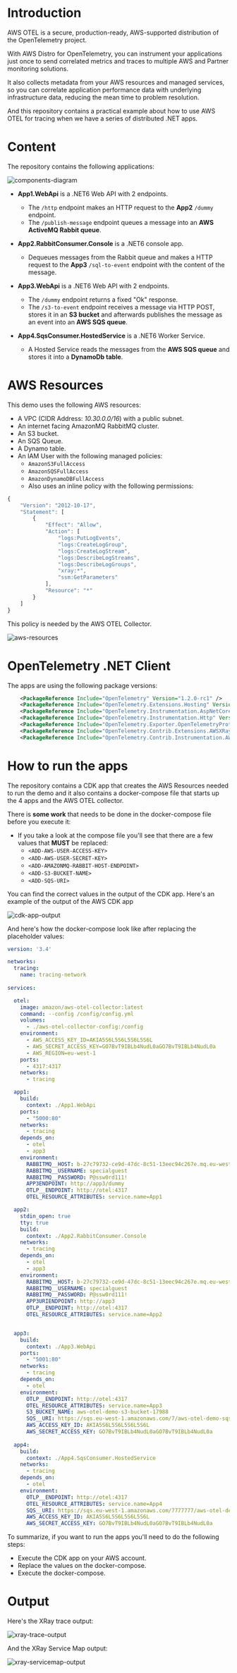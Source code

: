 # Introduction
AWS OTEL is a secure, production-ready, AWS-supported distribution of the OpenTelemetry project.

With AWS Distro for OpenTelemetry, you can instrument your applications just once to send correlated metrics and traces to multiple AWS and Partner monitoring solutions.    

It also collects metadata from your AWS resources and managed services, so you can correlate application performance data with underlying infrastructure data, reducing the mean time to problem resolution.

And this repository contains a practical example about how to use AWS OTEL for tracing when we have a series of distributed .NET apps.

# Content

The repository contains the following applications:

![components-diagram](https://raw.githubusercontent.com/karlospn/aws-otel-tracing-demo/main/docs/components-diagram.png)

- **App1.WebApi** is a .NET6 Web API with 2 endpoints.
    - The ``/http`` endpoint  makes an HTTP request to the **App2** ``/dummy`` endpoint.
    - The ``/publish-message``  endpoint queues a message into an **AWS ActiveMQ Rabbit queue**.

- **App2.RabbitConsumer.Console** is a .NET6 console app. 
  - Dequeues messages from the Rabbit queue and makes a HTTP request to the **App3** ``/sql-to-event`` endpoint with the content of the message.

- **App3.WebApi** is a .NET6 Web API with 2 endpoints.
    - The ``/dummy`` endpoint returns a fixed "Ok" response.
    - The ``/s3-to-event`` endpoint receives a message via HTTP POST, stores it in an **S3 bucket** and afterwards publishes the message as an event into an **AWS SQS queue**.

- **App4.SqsConsumer.HostedService** is a .NET6 Worker Service.
  - A Hosted Service reads the messages from the **AWS SQS queue** and stores it into a **DynamoDb table**.

# AWS Resources

This demo uses the following AWS resources:

- A VPC (CIDR Address: _10.30.0.0/16_) with a public subnet.
- An internet facing AmazonMQ RabbitMQ cluster.
- An S3 bucket.
- An SQS Queue.
- A Dynamo table.
- An IAM User with the following managed policies:
    - ``AmazonS3FullAccess``
    - ``AmazonSQSFullAccess``
    - ``AmazonDynamoDBFullAccess``
    - Also uses an inline policy with the following permissions:

```javascript
{
    "Version": "2012-10-17",
    "Statement": [
        {
            "Effect": "Allow",
            "Action": [
                "logs:PutLogEvents",
                "logs:CreateLogGroup",
                "logs:CreateLogStream",
                "logs:DescribeLogStreams",
                "logs:DescribeLogGroups",
                "xray:*",
                "ssm:GetParameters"
            ],
            "Resource": "*"
        }
    ]
}
```
This policy is needed by the AWS OTEL Collector.

![aws-resources](https://github.com/karlospn/aws-otel-tracing-demo/blob/main/docs/aws-otel-cdk-stack-resources.png)


# OpenTelemetry .NET Client

The apps are using the following package versions:

```xml
    <PackageReference Include="OpenTelemetry" Version="1.2.0-rc1" />
    <PackageReference Include="OpenTelemetry.Extensions.Hosting" Version="1.0.0-rc8" />
    <PackageReference Include="OpenTelemetry.Instrumentation.AspNetCore" Version="1.0.0-rc8" />
    <PackageReference Include="OpenTelemetry.Instrumentation.Http" Version="1.0.0-rc8" />
    <PackageReference Include="OpenTelemetry.Exporter.OpenTelemetryProtocol" Version="1.2.0-rc1" />
    <PackageReference Include="OpenTelemetry.Contrib.Extensions.AWSXRay" Version="1.1.0" />
    <PackageReference Include="OpenTelemetry.Contrib.Instrumentation.AWS" Version="1.0.1" />
```

# How to run the apps

The repository contains a CDK app that creates the AWS Resources needed to run the demo and it also contains a docker-compose file that starts up the 4 apps and the AWS OTEL collector.

There is **some work** that needs to be done in the docker-compose file before you execute it:

- If you take a look at the compose file you'll see that there are a few values that **MUST** be replaced:
    - ``<ADD-AWS-USER-ACCESS-KEY>``
    - ``<ADD-AWS-USER-SECRET-KEY>``
    - ``<ADD-AMAZONMQ-RABBIT-HOST-ENDPOINT>``
    - ``<ADD-S3-BUCKET-NAME>``
    - ``<ADD-SQS-URI>``

You can find the correct values in the output of the CDK app. Here's an example of the output of the AWS CDK app

![cdk-app-output](https://github.com/karlospn/aws-otel-tracing-demo/blob/main/docs/aws-otel-cdk-output.png)

And here's how the docker-compose look like after replacing the placeholder values:

```yaml
version: '3.4'

networks:
  tracing:
    name: tracing-network
    
services:

  otel:
    image: amazon/aws-otel-collector:latest
    command: --config /config/config.yml
    volumes:
      - ./aws-otel-collector-config:/config
    environment:
      - AWS_ACCESS_KEY_ID=AKIA5S6L5S6L5S6L5S6L
      - AWS_SECRET_ACCESS_KEY=GO7BvT9IBLb4NudL0aGO7BvT9IBLb4NudL0a
      - AWS_REGION=eu-west-1
    ports:
      - 4317:4317
    networks:
      - tracing

  app1:
    build:
      context: ./App1.WebApi
    ports:
      - "5000:80"
    networks:
      - tracing
    depends_on: 
      - otel
      - app3
    environment:
      RABBITMQ__HOST: b-27c79732-ce9d-47dc-8c51-13eec94c267e.mq.eu-west-1.amazonaws.com
      RABBITMQ__USERNAME: specialguest
      RABBITMQ__PASSWORD: P@ssw0rd111!
      APP3ENDPOINT: http://app3/dummy
      OTLP__ENDPOINT: http://otel:4317
      OTEL_RESOURCE_ATTRIBUTES: service.name=App1

  app2:
    stdin_open: true
    tty: true
    build:
      context: ./App2.RabbitConsumer.Console
    networks:
      - tracing
    depends_on: 
      - otel
      - app3
    environment:
      RABBITMQ__HOST: b-27c79732-ce9d-47dc-8c51-13eec94c267e.mq.eu-west-1.amazonaws.com
      RABBITMQ__USERNAME: specialguest
      RABBITMQ__PASSWORD: P@ssw0rd111!
      APP3URIENDPOINT: http://app3
      OTLP__ENDPOINT: http://otel:4317
      OTEL_RESOURCE_ATTRIBUTES: service.name=App2


  app3:
    build:
      context: ./App3.WebApi
    ports:
      - "5001:80"
    networks:
      - tracing
    depends_on: 
      - otel
    environment:
      OTLP__ENDPOINT: http://otel:4317
      OTEL_RESOURCE_ATTRIBUTES: service.name=App3
      S3_BUCKET_NAME: aws-otel-demo-s3-bucket-17988
      SQS__URI: https://sqs.eu-west-1.amazonaws.com/7/aws-otel-demo-sqs-queue
      AWS_ACCESS_KEY_ID: AKIA5S6L5S6L5S6L5S6L
      AWS_SECRET_ACCESS_KEY: GO7BvT9IBLb4NudL0aGO7BvT9IBLb4NudL0a
  
  app4:
    build:
      context: ./App4.SqsConsumer.HostedService
    networks:
      - tracing
    depends_on: 
      - otel
    environment:
      OTLP__ENDPOINT: http://otel:4317
      OTEL_RESOURCE_ATTRIBUTES: service.name=App4
      SQS__URI: https://sqs.eu-west-1.amazonaws.com/7777777/aws-otel-demo-sqs-queue
      AWS_ACCESS_KEY_ID: AKIA5S6L5S6L5S6L5S6L
      AWS_SECRET_ACCESS_KEY: GO7BvT9IBLb4NudL0aGO7BvT9IBLb4NudL0a
```

To summarize, if you want to run the apps you'll need to do the following steps:
- Execute the CDK app on your AWS account.
- Replace the values on the docker-compose.
- Execute the docker-compose.

# Output

Here's the XRay trace output:

![xray-trace-output](https://github.com/karlospn/aws-otel-tracing-demo/blob/main/docs/xray-fulltrace.png)

And the XRay Service Map output:

![xray-servicemap-output](https://github.com/karlospn/aws-otel-tracing-demo/blob/main/docs/xray-servicemap-sqs-noise.png)
